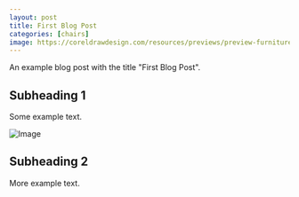 ```yaml
---
layout: post
title: First Blog Post
categories: [chairs]
image: https://coreldrawdesign.com/resources/previews/preview-furniture-banner-template-design-premium-vactor-1623070983.jpg
---
```


An example blog post with the title "First Blog Post".

## Subheading 1

Some example text.

![Image](https://i.postimg.cc/fW0TZctZ/chairs-ad.jpg)

## Subheading 2

More example text.
